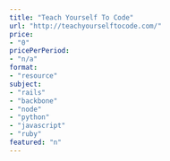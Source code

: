 ```yaml
---
title: "Teach Yourself To Code"
url: "http://teachyourselftocode.com/"
price: 
- "0"
pricePerPeriod: 
- "n/a"
format: 
- "resource"
subject: 
- "rails"
- "backbone"
- "node"
- "python"
- "javascript"
- "ruby"
featured: "n"
---
```

